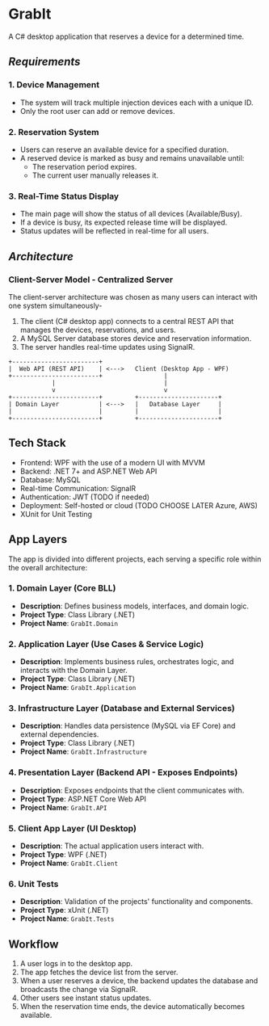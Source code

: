 # GrabIt
A C# desktop application that reserves a device for a determined time.

## ***Requirements***
### **1. Device Management**
- The system will track multiple injection devices each with a unique ID.
- Only the root user can add or remove devices.

### **2. Reservation System**
- Users can reserve an available device for a specified duration.
- A reserved device is marked as busy and remains unavailable until:
  - The reservation period expires.
  - The current user manually releases it.

### **3. Real-Time Status Display**
- The main page will show the status of all devices (Available/Busy).
- If a device is busy, its expected release time will be displayed.
- Status updates will be reflected in real-time for all users.

## ***Architecture***
### **Client-Server Model - Centralized Server**
The client-server architecture was chosen as many users can interact with one system simultaneously- 
1. The client (C# desktop app) connects to a central REST API that manages the devices, reservations, and users.
2. A MySQL Server database stores device and reservation information.
3. The server handles real-time updates using SignalR.

```
+------------------------+
|  Web API (REST API)    | <--->   Client (Desktop App - WPF)
+------------------------+                 |
            |                              |
            v                              v
+------------------------+         +----------------------+
| Domain Layer           | <--->   |   Database Layer     |
|                        |         |                      |
+------------------------+         +----------------------+
```

## **Tech Stack**
- Frontend: WPF with the use of a modern UI with MVVM
- Backend: .NET 7+ and ASP.NET Web API
- Database: MySQL
- Real-time Communication: SignalR
- Authentication: JWT (TODO if needed)
- Deployment: Self-hosted or cloud (TODO CHOOSE LATER Azure, AWS)
- XUnit for Unit Testing


## **App Layers**
The app is divided into different projects, each serving a specific role within the overall architecture:

### 1. Domain Layer (Core BLL)
- **Description**: Defines business models, interfaces, and domain logic.
- **Project Type**: Class Library (.NET)
- **Project Name**: `GrabIt.Domain`

### 2. Application Layer (Use Cases & Service Logic)
- **Description**: Implements business rules, orchestrates logic, and interacts with the Domain Layer.
- **Project Type**: Class Library (.NET)
- **Project Name**: `GrabIt.Application`

### 3. Infrastructure Layer (Database and External Services)
- **Description**: Handles data persistence (MySQL via EF Core) and external dependencies.
- **Project Type**: Class Library (.NET)
- **Project Name**: `GrabIt.Infrastructure`

### 4. Presentation Layer (Backend API - Exposes Endpoints)
- **Description**: Exposes endpoints that the client communicates with.
- **Project Type**: ASP.NET Core Web API
- **Project Name**: `GrabIt.API`

### 5. Client App Layer (UI Desktop)
- **Description**: The actual application users interact with.
- **Project Type**: WPF (.NET)
- **Project Name**: `GrabIt.Client`

### 6. Unit Tests
- **Description**: Validation of the projects' functionality and components.
- **Project Type**: xUnit (.NET)
- **Project Name**: `GrabIt.Tests`


## **Workflow**
1. A user logs in to the desktop app.
2. The app fetches the device list from the server.
3. When a user reserves a device, the backend updates the database and broadcasts the change via SignalR.
4. Other users see instant status updates.
5. When the reservation time ends, the device automatically becomes available.


